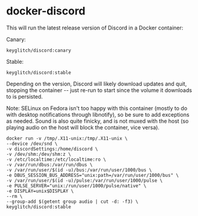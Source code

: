 # docker-discord

This will run the latest release version of Discord in a Docker container:

Canary:
    
    keyglitch/discord:canary
    
Stable:

    keyglitch/discord:stable
    

Depending on the version, Discord will likely download updates and quit, stopping the container -- just re-run to start since the volume it downloads to is persisted.

Note: SELinux on Fedora isn't too happy with this container (mostly to do with desktop notifications through libnotify), so be sure to add exceptions as needed. Sound is also quite finicky, and is not muxed with the host (so playing audio on the host will block the container, vice versa).

    docker run -v /tmp/.X11-unix:/tmp/.X11-unix \
    --device /dev/snd \
    -v discordSettings:/home/discord \
    -v /dev/shm:/dev/shm:z \
    -v /etc/localtime:/etc/localtime:ro \
    -v /var/run/dbus:/var/run/dbus \
    -v /var/run/user/$(id -u)/bus:/var/run/user/1000/bus \
    -e DBUS_SESSION_BUS_ADDRESS="unix:path=/var/run/user/1000/bus" \
    -v /var/run/user/$(id -u)/pulse:/var/run/user/1000/pulse \
    -e PULSE_SERVER="unix:/run/user/1000/pulse/native" \
    -e DISPLAY=unix$DISPLAY \
    --rm \
    --group-add $(getent group audio | cut -d: -f3) \
    keyglitch/discord:stable
